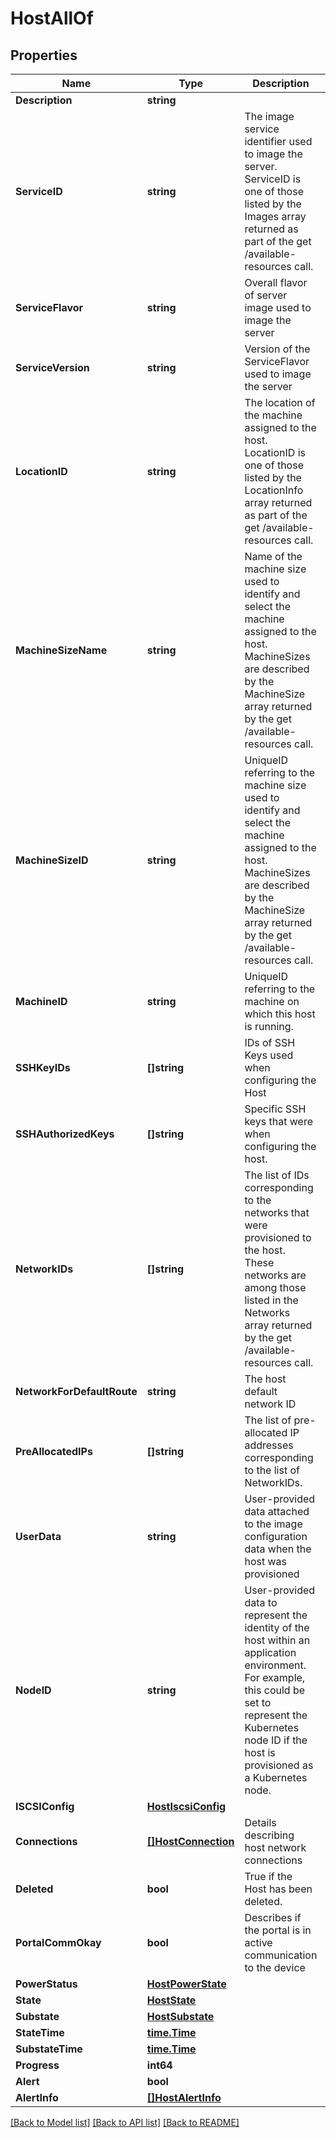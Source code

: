 # HostAllOf

## Properties

Name | Type | Description | Notes
------------ | ------------- | ------------- | -------------
**Description** | **string** |  | 
**ServiceID** | **string** | The image service identifier used to image the server. ServiceID is one of those listed by the Images array returned as part of the get /available-resources call. | [optional] 
**ServiceFlavor** | **string** | Overall flavor of server image used to image the server | [optional] 
**ServiceVersion** | **string** | Version of the ServiceFlavor used to image the server | [optional] 
**LocationID** | **string** | The location of the machine assigned to the host.  LocationID is one of those listed by the LocationInfo array returned as part of the get /available-resources call. | [optional] 
**MachineSizeName** | **string** | Name of the machine size used to identify and select the machine assigned to the host.  MachineSizes are described by the MachineSize array returned by the get /available-resources call. | [optional] 
**MachineSizeID** | **string** | UniqueID referring to the machine size used to identify and select the machine assigned to the host.  MachineSizes are described by the MachineSize array returned by the get /available-resources call. | [optional] 
**MachineID** | **string** | UniqueID referring to the machine on which this host is running. | [optional] 
**SSHKeyIDs** | **[]string** | IDs of SSH Keys used when configuring the Host | [optional] 
**SSHAuthorizedKeys** | **[]string** | Specific SSH keys that were when configuring the host. | [optional] 
**NetworkIDs** | **[]string** | The list of IDs corresponding to the networks that were provisioned to the host. These networks are among those listed in the Networks array returned by the get /available-resources call. | 
**NetworkForDefaultRoute** | **string** | The host default network ID | 
**PreAllocatedIPs** | **[]string** | The list of pre-allocated IP addresses corresponding to the list of NetworkIDs.  | 
**UserData** | **string** | User-provided data attached to the image configuration data when the host was provisioned | [optional] 
**NodeID** | **string** | User-provided data to represent the identity of the host within an application environment. For example, this could be set to represent the Kubernetes node ID if the host is provisioned as a Kubernetes node. | [optional] 
**ISCSIConfig** | [**HostIscsiConfig**](HostISCSIConfig.md) |  | [optional] 
**Connections** | [**[]HostConnection**](HostConnection.md) | Details describing host network connections | [optional] 
**Deleted** | **bool** | True if the Host has been deleted. | [optional] 
**PortalCommOkay** | **bool** | Describes if the portal is in active communication to the device | [optional] 
**PowerStatus** | [**HostPowerState**](HostPowerState.md) |  | [optional] 
**State** | [**HostState**](HostState.md) |  | [optional] 
**Substate** | [**HostSubstate**](HostSubstate.md) |  | [optional] 
**StateTime** | [**time.Time**](time.Time.md) |  | [optional] 
**SubstateTime** | [**time.Time**](time.Time.md) |  | [optional] 
**Progress** | **int64** |  | [optional] 
**Alert** | **bool** |  | [optional] 
**AlertInfo** | [**[]HostAlertInfo**](HostAlertInfo.md) |  | [optional] 

[[Back to Model list]](../README.md#documentation-for-models) [[Back to API list]](../README.md#documentation-for-api-endpoints) [[Back to README]](../README.md)


